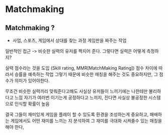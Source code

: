 # Matchmaking

## Matchmaking ?

- 사업, 스포츠, 게임에서 상대를 찾는 과정 게임판을 짜주는 작업

일반적인 접근
-> 비슷한 실력의 유저를 짝지어 준다.
그렇다면 실력은 어떻게 측정하지?

실력 점수라는 것을 도입 (Skill rating, MMR[MatchMaking Rating])
점수 차이에 따라서 승률을 예측하는 작업
그렇기 때문에 비슷한 매칭을 해주는 것도 중요하지만, 그 점수가 의미가 있어야한다.

무조건 비슷한 실력끼리 맞춰준다고해도 사실상 유저들이 느끼기에는 나한테만 불리하다고 느낌
자기가 여러번 이기는게 공정하다고 느끼지, 진다면 사실상 불공정한 시스템으로 인식할 확률이 높음

결국 그들이 재미있게 게임을 플레이 할 수 있도록 환경을 조성하는게 중요하고, 패배하는 게임에서도 어떤 재미를 느끼는 지 분석하여 그 재미를 극대화 시켜줄수 있는 매칭을 해야 한다,
